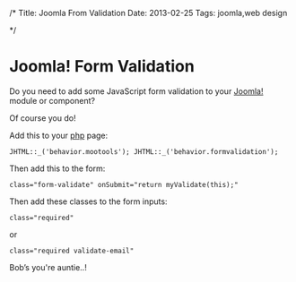 /*
Title: Joomla From Validation
Date: 2013-02-25
Tags: joomla,web design

*/

# Joomla! Form Validation

Do you need to add some JavaScript form validation to your [Joomla!](http://www.spacecadet9.com/category/joomla/) module or component?

Of course you do!

Add this to your [php](http://www.spacecadet9.com/category/php/)  page:

`
JHTML::_('behavior.mootools');
JHTML::_('behavior.formvalidation');
`

Then add this to the form:

`
class="form-validate" onSubmit="return myValidate(this);"
`

Then add these classes to the form inputs: 

`
class="required"
`

or

`
class="required validate-email"
`

Bob’s you're auntie..!
